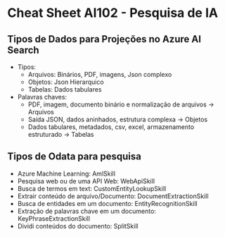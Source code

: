 # Cheat Sheet AI102 - Pesquisa de IA

## Tipos de Dados para Projeções no Azure AI Search

- Tipos:
  - Arquivos: Binários, PDF, imagens, Json complexo
  - Objetos: Json Hierarquico
  - Tabelas: Dados tabulares
- Palavras chaves:
  - PDF, imagem, documento binário e normalização de arquivos -> Arquivos
  - Saída JSON, dados aninhados, estrutura complexa -> Objetos
  - Dados tabulares, metadados, csv, excel, armazenamento estruturado -> Tabelas

## Tipos de Odata para pesquisa

- Azure Machine Learning: AmlSkill
- Pesquisa web ou de uma API Web: WebApiSkill
- Busca de termos em text: CustomEntityLookupSkill
- Extrair conteúdo de arquivo/Documento: DocumentExtractionSkill
- Busca de entidades em um documento: EntityRecognitionSkill
- Extração de palavras chave em um documento: KeyPhraseExtractionSkill
- Dividi conteúdos do documento: SplitSkill